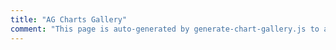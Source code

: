 ```yaml
---
title: "AG Charts Gallery"
comment: "This page is auto-generated by generate-chart-gallery.js to allow the chart gallery examples to be generated. It is ignored by the website."
---
```


<chart-example title='Simple Bar' name='simple-bar' type='generated' options='{ "exampleHeight": "60vh" }'></chart-example>
<chart-example title='Grouped Bar' name='grouped-bar' type='generated' options='{ "exampleHeight": "60vh" }'></chart-example>
<chart-example title='Stacked Bar' name='stacked-bar' type='generated' options='{ "exampleHeight": "60vh" }'></chart-example>
<chart-example title='100% Stacked Bar' name='100--stacked-bar' type='generated' options='{ "exampleHeight": "60vh" }'></chart-example>
<chart-example title='Bar With Labels' name='bar-with-labels' type='generated' options='{ "exampleHeight": "60vh" }'></chart-example>
<chart-example title='Simple Column' name='simple-column' type='generated' options='{ "exampleHeight": "60vh" }'></chart-example>
<chart-example title='Grouped Column' name='grouped-column' type='generated' options='{ "exampleHeight": "60vh" }'></chart-example>
<chart-example title='Stacked Column' name='stacked-column' type='generated' options='{ "exampleHeight": "60vh" }'></chart-example>
<chart-example title='100% Stacked Column' name='100--stacked-column' type='generated' options='{ "exampleHeight": "60vh" }'></chart-example>
<chart-example title='Column With Negative Values' name='column-with-negative-values' type='generated' options='{ "exampleHeight": "60vh" }'></chart-example>
<chart-example title='Simple Pie' name='simple-pie' type='generated' options='{ "exampleHeight": "60vh" }'></chart-example>
<chart-example title='Simple Doughnut' name='simple-doughnut' type='generated' options='{ "exampleHeight": "60vh" }'></chart-example>
<chart-example title='Simple Line' name='simple-line' type='generated' options='{ "exampleHeight": "60vh" }'></chart-example>
<chart-example title='Line With Gaps' name='line-with-gaps' type='generated' options='{ "exampleHeight": "60vh" }'></chart-example>
<chart-example title='Simple Scatter' name='simple-scatter' type='generated' options='{ "exampleHeight": "60vh" }'></chart-example>
<chart-example title='Simple Bubble' name='simple-bubble' type='generated' options='{ "exampleHeight": "60vh" }'></chart-example>
<chart-example title='Bubble With Negative Values' name='bubble-with-negative-values' type='generated' options='{ "exampleHeight": "60vh" }'></chart-example>
<chart-example title='Bubble With Categories' name='bubble-with-categories' type='generated' options='{ "exampleHeight": "60vh" }'></chart-example>
<chart-example title='Simple Area' name='simple-area' type='generated' options='{ "exampleHeight": "60vh" }'></chart-example>
<chart-example title='Stacked Area' name='stacked-area' type='generated' options='{ "exampleHeight": "60vh" }'></chart-example>
<chart-example title='100% Stacked Area' name='100--stacked-area' type='generated' options='{ "exampleHeight": "60vh" }'></chart-example>
<chart-example title='Area With Negative Values' name='area-with-negative-values' type='generated' options='{ "exampleHeight": "60vh" }'></chart-example>
<chart-example title='Simple Histogram' name='simple-histogram' type='generated' options='{ "exampleHeight": "60vh" }'></chart-example>
<chart-example title='Histogram With Specified Bins' name='histogram-with-specified-bins' type='generated' options='{ "exampleHeight": "60vh" }'></chart-example>
<chart-example title='XY Histogram With Mean Aggregation' name='xy-histogram-with-mean-aggregation' type='generated' options='{ "exampleHeight": "60vh" }'></chart-example>
<chart-example title='Market Index Treemap' name='market-index-treemap' type='generated' options='{ "exampleHeight": "60vh" }'></chart-example>
<chart-example title='Cross Lines' name='cross-lines' type='generated' options='{ "exampleHeight": "60vh" }'></chart-example>
<chart-example title='Time Axis With Irregular Intervals' name='time-axis-with-irregular-intervals' type='generated' options='{ "exampleHeight": "60vh" }'></chart-example>
<chart-example title='Log Axis' name='log-axis' type='generated' options='{ "exampleHeight": "60vh" }'></chart-example>
<chart-example title='Real-Time Data Updates' name='real-time-data-updates' type='mixed' options='{ "exampleHeight": "60vh" }'></chart-example>
<chart-example title='Combination of Different Series Types' name='combination-of-different-series-types' type='generated' options='{ "exampleHeight": "60vh" }'></chart-example>
<chart-example title='Large Datasets' name='large-datasets' type='generated' options='{ "exampleHeight": "60vh" }'></chart-example>
<chart-example title='Chart Customisation' name='chart-customisation' type='generated' options='{ "exampleHeight": "60vh" }'></chart-example>
<chart-example title='Custom Marker Shapes' name='custom-marker-shapes' type='generated' options='{ "exampleHeight": "60vh" }'></chart-example>
<chart-example title='Custom Tooltips' name='custom-tooltips' type='generated' options='{ "exampleHeight": "60vh" }'></chart-example>
<chart-example title='Per-Marker Customisation' name='per-marker-customisation' type='generated' options='{ "exampleHeight": "60vh" }'></chart-example>
